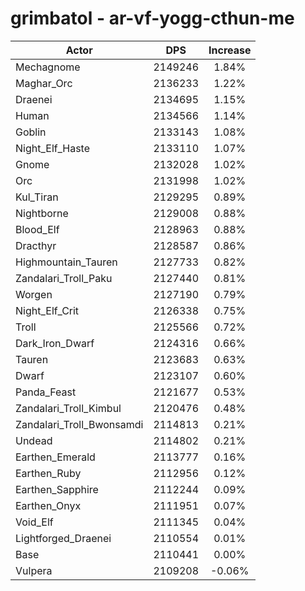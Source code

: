 # grimbatol - ar-vf-yogg-cthun-me
| Actor | DPS | Increase |
|---|:---:|:---:|
|Mechagnome|2149246|1.84%|
|Maghar_Orc|2136233|1.22%|
|Draenei|2134695|1.15%|
|Human|2134566|1.14%|
|Goblin|2133143|1.08%|
|Night_Elf_Haste|2133110|1.07%|
|Gnome|2132028|1.02%|
|Orc|2131998|1.02%|
|Kul_Tiran|2129295|0.89%|
|Nightborne|2129008|0.88%|
|Blood_Elf|2128963|0.88%|
|Dracthyr|2128587|0.86%|
|Highmountain_Tauren|2127733|0.82%|
|Zandalari_Troll_Paku|2127440|0.81%|
|Worgen|2127190|0.79%|
|Night_Elf_Crit|2126338|0.75%|
|Troll|2125566|0.72%|
|Dark_Iron_Dwarf|2124316|0.66%|
|Tauren|2123683|0.63%|
|Dwarf|2123107|0.60%|
|Panda_Feast|2121677|0.53%|
|Zandalari_Troll_Kimbul|2120476|0.48%|
|Zandalari_Troll_Bwonsamdi|2114813|0.21%|
|Undead|2114802|0.21%|
|Earthen_Emerald|2113777|0.16%|
|Earthen_Ruby|2112956|0.12%|
|Earthen_Sapphire|2112244|0.09%|
|Earthen_Onyx|2111951|0.07%|
|Void_Elf|2111345|0.04%|
|Lightforged_Draenei|2110554|0.01%|
|Base|2110441|0.00%|
|Vulpera|2109208|-0.06%|

